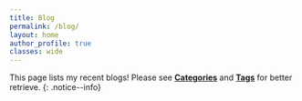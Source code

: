 ```yaml
---
title: Blog
permalink: /blog/
layout: home
author_profile: true
classes: wide
---
```


This page lists my recent blogs! Please see [**Categories**](/blog/categories) and [**Tags**](/blog/tags) for better retrieve.
{: .notice--info}